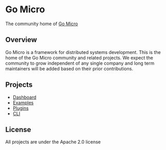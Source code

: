 # Go Micro
The community home of [Go Micro](https://go-micro.dev)

## Overview

Go Micro is a framework for distributed systems development. This is the home of the Go Micro community and related projects. 
We expect the community to grow independent of any single company and long term maintainers will be added based on their 
prior contributions.

## Projects

- [Dashboard](https://github.com/go-micro/dashboard)
- [Examples](https://github.com/go-micro/examples)
- [Plugins](https://github.com/go-micro/plugins)
- [CLI](https://github.com/go-micro/cli)

## License

All projects are under the Apache 2.0 license
